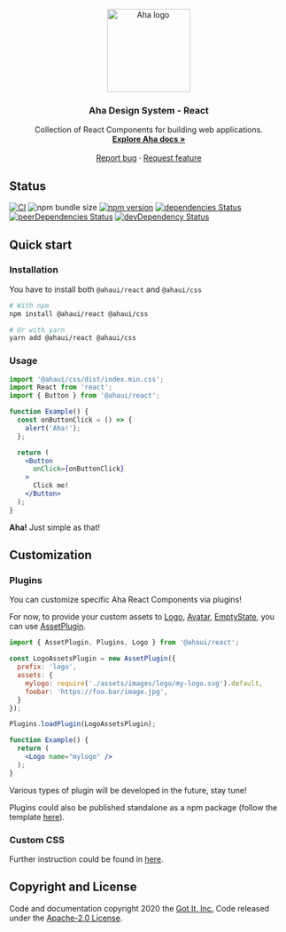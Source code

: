 <p align="center">
  <a href="https://aha.got-it.ai">
    <img src="https://raw.githubusercontent.com/gotitinc/aha-assets/master/origin/ahaui-logo-trasparent.svg" alt="Aha logo" width="150" height="150">
  </a>
</p>

<h3 align="center">Aha Design System - React</h3>
<p align="center">
  Collection of React Components for building web applications.
  <br>
  <a href="https://aha.got-it.ai"><strong>Explore Aha docs »</strong></a>
  <br>
  <br>
  <a href="https://github.com/gotitinc/aha-react/issues/new?template=bug_report.md">Report bug</a>
  ·
  <a href="https://github.com/gotitinc/aha-react/issues/new?template=feature_request.md">Request feature</a>
</p>

## Status
[![CI](https://github.com/gotitinc/aha-react/workflows/Lint/badge.svg)](https://github.com/gotitinc/aha-react/actions)
![npm bundle size](https://img.shields.io/bundlephobia/min/@ahaui/react)
[![npm version](https://img.shields.io/npm/v/@ahaui/react)](https://www.npmjs.com/package/@ahaui/react)
[![dependencies Status](https://img.shields.io/david/gotitinc/aha-react)](https://david-dm.org/gotitinc/aha-react?type=peer)
[![peerDependencies Status](https://img.shields.io/david/peer/gotitinc/aha-react)](https://david-dm.org/gotitinc/aha-react?type=peer)
[![devDependency Status](https://img.shields.io/david/dev/gotitinc/aha-react)](https://david-dm.org/gotitinc/aha-react?type=dev)

## Quick start

### Installation
You have to install both `@ahaui/react` and `@ahaui/css`
```sh
# With npm
npm install @ahaui/react @ahaui/css

# Or with yarn
yarn add @ahaui/react @ahaui/css
```

### Usage
```jsx
import '@ahaui/css/dist/index.min.css';
import React from 'react';
import { Button } from '@ahaui/react';

function Example() {
  const onButtonClick = () => {
    alert('Aha!');
  };

  return (
    <Button
      onClick={onButtonClick}
    >
      Click me!
    </Button>
  );
}
```
**Aha!** Just simple as that!

## Customization

### Plugins
You can customize specific Aha React Components via plugins!

For now, to provide your custom assets to [Logo](./src/components/Logo/index.js), [Avatar](./src/components/Avatar/index.js), [EmptyState](./src/components/Logo/index.js), you can use [AssetPlugin](./src/plugins/AssetPlugin.js).
```jsx
import { AssetPlugin, Plugins, Logo } from '@ahaui/react';

const LogoAssetsPlugin = new AssetPlugin({
  prefix: 'logo',
  assets: {
    mylogo: require('./assets/images/logo/my-logo.svg').default,
    foobar: 'https://foo.bar/image.jpg',
  }
});

Plugins.loadPlugin(LogoAssetsPlugin);

function Example() {
  return (
    <Logo name="mylogo" />
  );
}
```

Various types of plugin will be developed in the future, stay tune!

Plugins could also be published standalone as a npm package (follow the template [here](https://github.com/gotitinc/aha-plugin-example)).

### Custom CSS
Further instruction could be found in [here](https://github.com/gotitinc/aha-css#custom).

## Copyright and License

Code and documentation copyright 2020 the [Got It, Inc.](https://www.got-it.ai) Code released under the [Apache-2.0 License](https://github.com/gotitinc/aha-react/blob/master/LICENSE).
